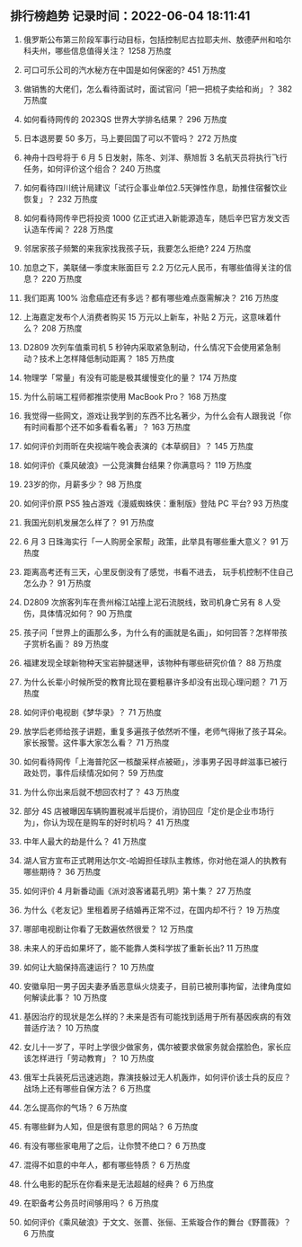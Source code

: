 
## 排行榜趋势 记录时间：2022-06-04 18:11:41
  
  1. 俄罗斯公布第三阶段军事行动目标，包括控制尼古拉耶夫州、敖德萨州和哈尔科夫州，哪些信息值得关注？ 1258 万热度
    
  2. 可口可乐公司的汽水秘方在中国是如何保密的? 451 万热度
    
  3. 做销售的大佬们，怎么看待面试时，面试官问「把一把梳子卖给和尚」？ 382 万热度
    
  4. 如何看待网传的 2023QS 世界大学排名结果？ 296 万热度
    
  5. 日本退房要 50 多万，马上要回国了可以不管吗？ 272 万热度
    
  6. 神舟十四号将于 6 月 5 日发射，陈冬、刘洋、蔡旭哲 3 名航天员将执行飞行任务，如何评价这个组合？ 240 万热度
    
  7. 如何看待四川统计局建议「试行企事业单位2.5天弹性作息，助推住宿餐饮业恢复」？ 232 万热度
    
  8. 如何看待网传辛巴将投资 1000 亿正式进入新能源造车，随后辛巴官方发文否认造车传闻？ 228 万热度
    
  9. 邻居家孩子频繁的来我家找我孩子玩，我要怎么拒绝? 224 万热度
    
  10. 加息之下，美联储一季度末账面巨亏 2.2 万亿元人民币，有哪些值得关注的信息？ 220 万热度
    
  11. 我们距离 100% 治愈癌症还有多远？都有哪些难点亟需解决？ 216 万热度
    
  12. 上海嘉定发布个人消费者购买 15 万元以上新车，补贴 2 万元，这意味着什么？ 208 万热度
    
  13. D2809 次列车值乘司机 5 秒钟内采取紧急制动，什么情况下会使用紧急制动？技术上怎样降低制动距离？ 185 万热度
    
  14. 物理学「常量」有没有可能是极其缓慢变化的量？ 174 万热度
    
  15. 为什么前端工程师都推崇使用 MacBook Pro？ 168 万热度
    
  16. 我觉得一些网文，游戏让我学到的东西不比名著少，为什么会有人跟我说「你有时间看那个还不如多看看名著」？ 163 万热度
    
  17. 如何评价刘雨昕在央视端午晚会表演的《本草纲目》？ 145 万热度
    
  18. 如何评价《乘风破浪》一公竞演舞台结果？你满意吗？ 119 万热度
    
  19. 23岁的你，月薪多少？ 98 万热度
    
  20. 如何评价原 PS5 独占游戏《漫威蜘蛛侠：重制版》登陆 PC 平台? 93 万热度
    
  21. 我国光刻机发展怎么样了？ 91 万热度
    
  22. 6 月 3 日珠海实行「一人购房全家帮」政策，此举具有哪些重大意义？ 91 万热度
    
  23. 距离高考还有三天，心里反倒没有了感觉，书看不进去， 玩手机控制不住自己怎么办？ 91 万热度
    
  24. D2809 次旅客列车在贵州榕江站撞上泥石流脱线，致司机身亡另有 8 人受伤，具体情况如何？ 90 万热度
    
  25. 孩子问「世界上的画那么多，为什么有的画就是名画」，如何回答？怎样带孩子赏析名画？ 89 万热度
    
  26. 福建发现全球新物种天宝岩肿腿迷甲，该物种有哪些研究价值？ 88 万热度
    
  27. 为什么长辈小时候所受的教育比现在要粗暴许多却没有出现心理问题？ 71 万热度
    
  28. 如何评价电视剧《梦华录》？ 71 万热度
    
  29. 放学后老师给孩子讲题，重复多遍孩子依然听不懂，老师气得揪了孩子耳朵。家长报警。这件事大家怎么看？ 71 万热度
    
  30. 如何看待网传「上海普陀区一核酸采样点被砸」，涉事男子因寻衅滋事已被行政处罚，事件后续情况如何？ 59 万热度
    
  31. 为什么你出来后就不想回农村了？ 43 万热度
    
  32. 部分 4S 店被曝因车辆购置税减半后提价，消协回应「定价是企业市场行为」，你认为现在是购车的好时机吗？ 41 万热度
    
  33. 中年人最大的劫是什么？ 41 万热度
    
  34. 湖人官方宣布正式聘用达尔文-哈姆担任球队主教练，你对他在湖人的执教有哪些期待？ 36 万热度
    
  35. 如何评价 4 月新番动画《派对浪客诸葛孔明》第十集？ 27 万热度
    
  36. 为什么《老友记》里租着房子结婚再正常不过，在国内却不行？ 19 万热度
    
  37. 哪部电视剧让你看了无数遍依然很爱？ 12 万热度
    
  38. 未来人的牙齿如果坏了，能不能靠人类科学拔了重新长出? 11 万热度
    
  39. 如何让大脑保持高速运行？ 10 万热度
    
  40. 安徽阜阳一男子因夫妻矛盾恶意纵火烧麦子，目前已被刑事拘留，法律角度如何解读此事？ 10 万热度
    
  41. 基因治疗的现状是怎么样的？未来是否有可能找到适用于所有基因疾病的有效普适疗法？ 10 万热度
    
  42. 女儿十一岁了，平时上学很少做家务，偶尔被要求做家务就会摆脸色，家长应该怎样进行「劳动教育」？ 10 万热度
    
  43. 俄军士兵装死后迅速逃跑，靠演技躲过无人机轰炸，如何评价该士兵的反应？战场上还有哪些自保方法？ 6 万热度
    
  44. 怎么提高你的气场？ 6 万热度
    
  45. 有哪些鲜为人知，但是很有意思的网站？ 6 万热度
    
  46. 有没有哪些家电用了之后，让你赞不绝口？ 6 万热度
    
  47. 混得不如意的中年人，都有哪些特质？ 6 万热度
    
  48. 什么电影的配乐在你看来是无法超越的经典？ 6 万热度
    
  49. 在职备考公务员时间够用吗？ 6 万热度
    
  50. 如何评价《乘风破浪》于文文、张蔷、张俪、王紫璇合作的舞台《野蔷薇》？ 6 万热度
    